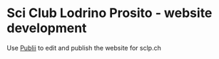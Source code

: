 # Sci Club Lodrino Prosito - website development
 
Use [Publii](https://getpublii.com) to edit and publish the website for sclp.ch
